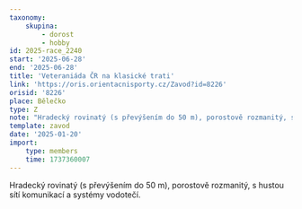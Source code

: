 ```yaml
---
taxonomy:
    skupina:
        - dorost
        - hobby
id: 2025-race_2240
start: '2025-06-28'
end: '2025-06-28'
title: 'Veteraniáda ČR na klasické trati'
link: 'https://oris.orientacnisporty.cz/Zavod?id=8226'
orisid: '8226'
place: Bělečko
type: Z
note: "Hradecký rovinatý (s převýšením do 50 m), porostově rozmanitý, s hustou sítí komunikací\r\na systémy vodotečí."
template: zavod
date: '2025-01-20'
import:
    type: members
    time: 1737360007
---
```


Hradecký rovinatý (s převýšením do 50 m), porostově rozmanitý, s hustou sítí komunikací
a systémy vodotečí.
